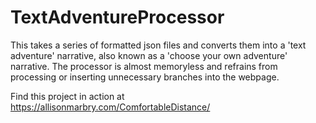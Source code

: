 # TextAdventureProcessor

This takes a series of formatted json files and converts them into a 'text adventure' narrative, also known as a 'choose your own adventure' narrative. The processor is almost memoryless and refrains from processing or inserting unnecessary branches into the webpage.

Find this project in action at https://allisonmarbry.com/ComfortableDistance/
